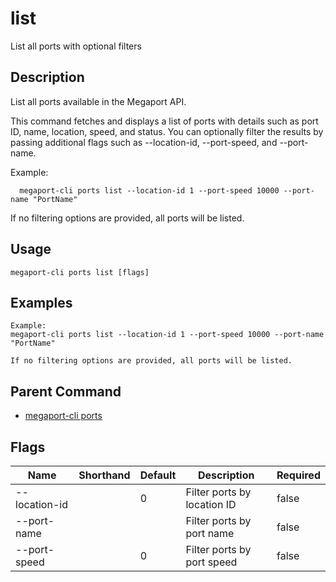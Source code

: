 # list

List all ports with optional filters

## Description

List all ports available in the Megaport API.

This command fetches and displays a list of ports with details such as
port ID, name, location, speed, and status. You can optionally filter the results 
by passing additional flags such as --location-id, --port-speed, and --port-name.

Example:
```
  megaport-cli ports list --location-id 1 --port-speed 10000 --port-name "PortName"
```

If no filtering options are provided, all ports will be listed.



## Usage

```
megaport-cli ports list [flags]
```

## Examples

```
Example:
megaport-cli ports list --location-id 1 --port-speed 10000 --port-name "PortName"

If no filtering options are provided, all ports will be listed.
```

## Parent Command

* [megaport-cli ports](ports.md)




## Flags

| Name | Shorthand | Default | Description | Required |
|------|-----------|---------|-------------|----------|
| --location-id |  | 0 | Filter ports by location ID | false |
| --port-name |  |  | Filter ports by port name | false |
| --port-speed |  | 0 | Filter ports by port speed | false |



